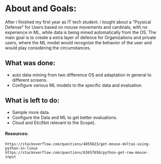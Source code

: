 # About and Goals: 
   After i finished my first year as IT tech student. 
   i tought about a "Psysical Defense" for Users based on mouse movements and cardinals, with no experience in ML, while data is being mined automatically from the OS.
   The main goal is to create a extra layer of defence for Organizations and private users, where the ML model would recognize the behavior of the user and would play considering the circumstances.
    
    
## What was done:
   - auto data-mining from two difference OS and adaptation in general to different screens.
   - Configure various ML models to the specific data and evaluation.
    
    
## What is left to do:
   - Sample more data.
   - Configure the Data and ML to get better evaluations.
   - Cloud and Etc(Not relevant to the Scope).
    
    
    
#### Resources:
    https://stackoverflow.com/questions/4855823/get-mouse-deltas-using-python-in-linux
    https://stackoverflow.com/questions/63657650/python-get-raw-mouse-input








